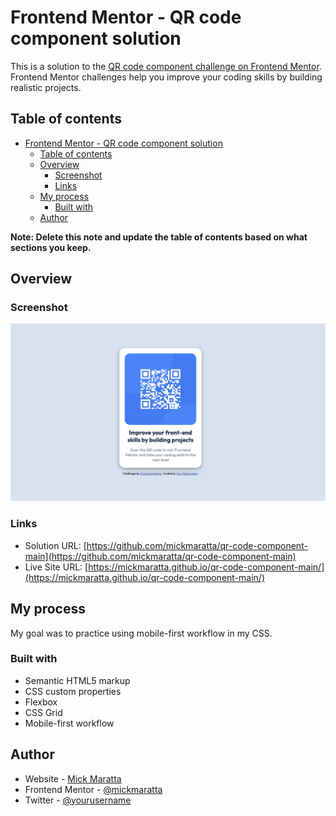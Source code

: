 # Frontend Mentor - QR code component solution

This is a solution to the [QR code component challenge on Frontend Mentor](https://www.frontendmentor.io/challenges/qr-code-component-iux_sIO_H). Frontend Mentor challenges help you improve your coding skills by building realistic projects. 

## Table of contents

- [Frontend Mentor - QR code component solution](#frontend-mentor---qr-code-component-solution)
  - [Table of contents](#table-of-contents)
  - [Overview](#overview)
    - [Screenshot](#screenshot)
    - [Links](#links)
  - [My process](#my-process)
    - [Built with](#built-with)
  - [Author](#author)

**Note: Delete this note and update the table of contents based on what sections you keep.**

## Overview

### Screenshot

![](./images/screen-shot.png)

### Links

- Solution URL: [https://github.com/mickmaratta/qr-code-component-main](https://github.com/mickmaratta/qr-code-component-main)
- Live Site URL: [https://mickmaratta.github.io/qr-code-component-main/](https://mickmaratta.github.io/qr-code-component-main/)

## My process
My goal was to practice using mobile-first workflow in my CSS.

### Built with

- Semantic HTML5 markup
- CSS custom properties
- Flexbox
- CSS Grid
- Mobile-first workflow

## Author

- Website - [Mick Maratta](mickmaratta.github.io)
- Frontend Mentor - [@mickmaratta](https://www.frontendmentor.io/profile/mickmaratta)
- Twitter - [@yourusername](https://www.twitter.com/yourusername)

